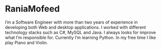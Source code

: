 # RaniaMofeed
I’m a Software Engineer with more than two years of experience in developing both Web and desktop applications. I worked with different technology stacks such as C#, MySQL and Java. I always looks for improve what I’m responsible for. Currently I’m learning Python. In my free time I like play Piano and Violin. 

